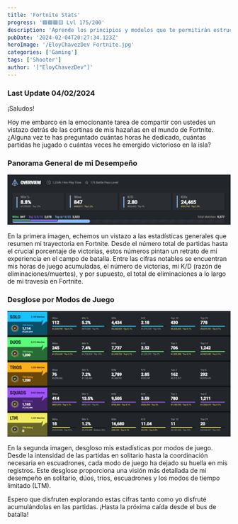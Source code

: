```yaml
---
title: 'Fortnite Stats'
progress: '🟩🟩🟩🟨 Lvl 175/200'
description: 'Aprende los principios y modelos que te permitirán estructurar una conversación en la que debas entregar feedback para una persona, logrando dar tu mensaje de la forma más efectiva.'
pubDate: '2024-02-04T20:27:34.123Z'
heroImage: '/EloyChavezDev Fortnite.jpg'
categories: ['Gaming']
tags: ['Shooter']
author: '["EloyChavezDev"]'
---
```

### Last Update 04/02/2024

¡Saludos! 

Hoy me embarco en la emocionante tarea de compartir con ustedes un vistazo detrás de las cortinas de mis hazañas en el mundo de Fortnite. ¿Alguna vez te has preguntado cuántas horas he dedicado, cuántas partidas he jugado o cuántas veces he emergido victorioso en la isla?

### Panorama General de mi Desempeño

![Texto Alternativo](/public/stats1.PNG)

En la primera imagen, echemos un vistazo a las estadísticas generales que resumen mi trayectoria en Fortnite. Desde el número total de partidas hasta el crucial porcentaje de victorias, estos números pintan un retrato de mi experiencia en el campo de batalla. Entre las cifras notables se encuentran mis horas de juego acumuladas, el número de victorias, mi K/D (razón de eliminaciones/muertes), y por supuesto, el total de eliminaciones a lo largo de mi travesía en Fortnite.

### Desglose por Modos de Juego

![Texto Alternativo](/public/stats2.PNG)

En la segunda imagen, desgloso mis estadísticas por modos de juego. Desde la intensidad de las partidas en solitario hasta la coordinación necesaria en escuadrones, cada modo de juego ha dejado su huella en mis registros. Este desglose proporciona una visión más detallada de mi desempeño en solitario, dúos, tríos, escuadrones y los modos de tiempo limitado (LTM).

Espero que disfruten explorando estas cifras tanto como yo disfruté acumulándolas en las partidas. ¡Hasta la próxima caída desde el bus de batalla!